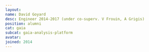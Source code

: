 ```yaml
---
layout:
name: David Goyard
desc: Engineer 2014-2017 (under co-superv. V Frouin, A Grigis)
position: alumni
cat: gaia
subcat: gaia-analysis-platform
avatar:
joined: 2014
---
```

